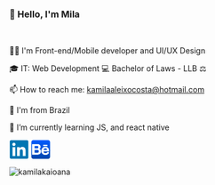  ### :sunflower: Hello, I'm Mila 
 <br>
  
 :woman_technologist: I'm Front-end/Mobile developer and UI/UX Design
 
:mortar_board: IT: Web Development :computer: Bachelor of Laws - LLB :balance_scale:
 
 📫 How to reach me: kamilaaleixocosta@hotmail.com 

:round_pushpin: I'm from Brazil

 🌱 I’m currently learning JS, and react native
 


<p align="left">
<a href="https://www.linkedin.com/in/kamilakaioana/" target="blank"><img align="center" src="https://raw.githubusercontent.com/devicons/devicon/2809b567852a4648062a2d3e7c1c531367458c0b/icons/linkedin/linkedin-original.svg" alt="lin-milla" height="35" width="35" /></a>
 <a href="https://www.behance.net/kamilakaioana" target="blank"><img align="center" src="https://raw.githubusercontent.com/devicons/devicon/2809b567852a4648062a2d3e7c1c531367458c0b/icons/behance/behance-original.svg" alt="be-milla" height="35" width="35" /></a>
</p>




<!--
**kamilakaioana/kamilakaioana** is a ✨ _special_ ✨ repository because its `README.md` (this file) appears on your GitHub profile.

Here are some ideas to get you started:

- 🔭 I’m currently working on ...
- 🌱 I’m currently learning ...
- 👯 I’m looking to collaborate on ...
- 🤔 I’m looking for help with ...
- 💬 Ask me about ...
- 📫 How to reach me: ...
- 😄 Pronouns: ...
- ⚡ Fun fact: ...
-->

<!-- api -->

<p align="center">

![kamilakaioana](https://github-readme-stats.vercel.app/api/top-langs/?username=kamilakaioana&theme=highcontrast)


</p>
